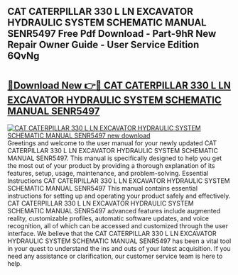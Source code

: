 ## CAT CATERPILLAR 330 L LN EXCAVATOR HYDRAULIC SYSTEM SCHEMATIC MANUAL SENR5497 Free Pdf Download - Part-9hR New Repair Owner Guide - User Service Edition 6QvNg

# <h2><a href="http://bc51792.oget.top/?id=CAT+CATERPILLAR+330+L+LN+EXCAVATOR+HYDRAULIC+SYSTEM+SCHEMATIC+MANUAL+SENR5497">🔗Download New 👉🔴 CAT CATERPILLAR 330 L LN EXCAVATOR HYDRAULIC SYSTEM SCHEMATIC MANUAL SENR5497</a></h2>

[![CAT CATERPILLAR 330 L LN EXCAVATOR HYDRAULIC SYSTEM SCHEMATIC MANUAL SENR5497 new download](https://i.imgur.com/5g1atiW.png)](http://bc51792.oget.top/?id=CAT+CATERPILLAR+330+L+LN+EXCAVATOR+HYDRAULIC+SYSTEM+SCHEMATIC+MANUAL+SENR5497)
Greetings and welcome to the user manual for your newly updated CAT CATERPILLAR 330 L LN EXCAVATOR HYDRAULIC SYSTEM SCHEMATIC MANUAL SENR5497. This manual is specifically designed to help you get the most out of your product by providing a thorough explanation of its features, setup, usage, maintenance, and problem-solving. Essential Instructions CAT CATERPILLAR 330 L LN EXCAVATOR HYDRAULIC SYSTEM SCHEMATIC MANUAL SENR5497 This manual contains essential instructions for setting up and operating your product safely and effectively. CAT CATERPILLAR 330 L LN EXCAVATOR HYDRAULIC SYSTEM SCHEMATIC MANUAL SENR5497 advanced features include augmented reality, customizable profiles, automatic software updates, and voice recognition, all of which can be accessed and customized through the user interface. We believe that the CAT CATERPILLAR 330 L LN EXCAVATOR HYDRAULIC SYSTEM SCHEMATIC MANUAL SENR5497 has been a vital tool in your quest to understand the ins and outs of your latest acquisition. If you need any assistance or clarification, our customer service team is here to help.
